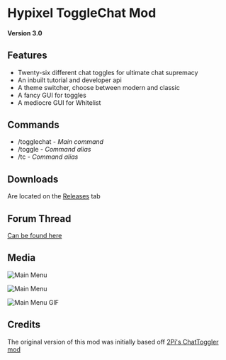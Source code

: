 # Hypixel ToggleChat Mod
#### Version 3.0

## Features
* Twenty-six different chat toggles for ultimate chat supremacy
* An inbuilt tutorial and developer api
* A theme switcher, choose between modern and classic
* A fancy GUI for toggles
* A mediocre GUI for Whitelist

## Commands
* /togglechat - *Main command*
* /toggle - *Command alias*
* /tc - *Command alias*

## Downloads
Are located on the [Releases](https://github.com/boomboompower/ToggleChat/releases) tab

## Forum Thread
[Can be found here](https://hypixel.net/threads/997547/)

## Media
![Main Menu](https://i.imgur.com/CEfiZm3.png "Main GUI")

![Main Menu](https://i.imgur.com/QuGLB5G.png "Whitelist GUI")

![Main Menu GIF](https://i.imgur.com/ASJVkhE.gif "Main GUI GIF")

## Credits
The original version of this mod was initially based off [2Pi's ChatToggler mod](https://hypixel.net/threads/970975/)
